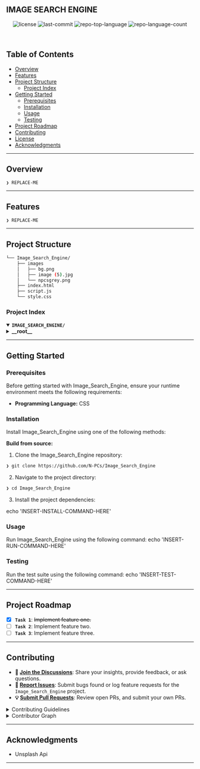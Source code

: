 ##  IMAGE SEARCH ENGINE
<p align="center">
	<img src="https://img.shields.io/github/license/N-PCs/Image_Search_Engine?style=default&logo=opensourceinitiative&logoColor=white&color=0080ff" alt="license">
	<img src="https://img.shields.io/github/last-commit/N-PCs/Image_Search_Engine?style=default&logo=git&logoColor=white&color=0080ff" alt="last-commit">
	<img src="https://img.shields.io/github/languages/top/N-PCs/Image_Search_Engine?style=default&color=0080ff" alt="repo-top-language">
	<img src="https://img.shields.io/github/languages/count/N-PCs/Image_Search_Engine?style=default&color=0080ff" alt="repo-language-count">
</p>
<p align="center"><!-- default option, no dependency badges. -->
</p>
<p align="center">
	<!-- default option, no dependency badges. -->
</p>
<br>

##  Table of Contents

- [ Overview](#-overview)
- [ Features](#-features)
- [ Project Structure](#-project-structure)
  - [ Project Index](#-project-index)
- [ Getting Started](#-getting-started)
  - [ Prerequisites](#-prerequisites)
  - [ Installation](#-installation)
  - [ Usage](#-usage)
  - [ Testing](#-testing)
- [ Project Roadmap](#-project-roadmap)
- [ Contributing](#-contributing)
- [ License](#-license)
- [ Acknowledgments](#-acknowledgments)

---

##  Overview

<code>❯ REPLACE-ME</code>

---

##  Features

<code>❯ REPLACE-ME</code>

---

##  Project Structure

```sh
└── Image_Search_Engine/
    ├── images
    │   ├── bg.png
    │   ├── image (5).jpg
    │   └── npcsgrey.png
    ├── index.html
    ├── script.js
    └── style.css
```


###  Project Index
<details open>
	<summary><b><code>IMAGE_SEARCH_ENGINE/</code></b></summary>
	<details> <!-- __root__ Submodule -->
		<summary><b>__root__</b></summary>
		<blockquote>
			<table>
			<tr>
				<td><b><a href='https://github.com/N-PCs/Image_Search_Engine/blob/master/style.css'>style.css</a></b></td>
				<td><code>❯ REPLACE-ME</code></td>
			</tr>
			<tr>
				<td><b><a href='https://github.com/N-PCs/Image_Search_Engine/blob/master/script.js'>script.js</a></b></td>
				<td><code>❯ REPLACE-ME</code></td>
			</tr>
			<tr>
				<td><b><a href='https://github.com/N-PCs/Image_Search_Engine/blob/master/index.html'>index.html</a></b></td>
				<td><code>❯ REPLACE-ME</code></td>
			</tr>
			</table>
		</blockquote>
	</details>
</details>

---
##  Getting Started

###  Prerequisites

Before getting started with Image_Search_Engine, ensure your runtime environment meets the following requirements:

- **Programming Language:** CSS


###  Installation

Install Image_Search_Engine using one of the following methods:

**Build from source:**

1. Clone the Image_Search_Engine repository:
```sh
❯ git clone https://github.com/N-PCs/Image_Search_Engine
```

2. Navigate to the project directory:
```sh
❯ cd Image_Search_Engine
```

3. Install the project dependencies:

echo 'INSERT-INSTALL-COMMAND-HERE'



###  Usage
Run Image_Search_Engine using the following command:
echo 'INSERT-RUN-COMMAND-HERE'

###  Testing
Run the test suite using the following command:
echo 'INSERT-TEST-COMMAND-HERE'

---
##  Project Roadmap

- [X] **`Task 1`**: <strike>Implement feature one.</strike>
- [ ] **`Task 2`**: Implement feature two.
- [ ] **`Task 3`**: Implement feature three.

---

##  Contributing

- **💬 [Join the Discussions](https://github.com/N-PCs/Image_Search_Engine/discussions)**: Share your insights, provide feedback, or ask questions.
- **🐛 [Report Issues](https://github.com/N-PCs/Image_Search_Engine/issues)**: Submit bugs found or log feature requests for the `Image_Search_Engine` project.
- **💡 [Submit Pull Requests](https://github.com/N-PCs/Image_Search_Engine/blob/main/CONTRIBUTING.md)**: Review open PRs, and submit your own PRs.

<details closed>
<summary>Contributing Guidelines</summary>

1. **Fork the Repository**: Start by forking the project repository to your github account.
2. **Clone Locally**: Clone the forked repository to your local machine using a git client.
   ```sh
   git clone https://github.com/N-PCs/Image_Search_Engine
   ```
3. **Create a New Branch**: Always work on a new branch, giving it a descriptive name.
   ```sh
   git checkout -b new-feature-x
   ```
4. **Make Your Changes**: Develop and test your changes locally.
5. **Commit Your Changes**: Commit with a clear message describing your updates.
   ```sh
   git commit -m 'Implemented new feature x.'
   ```
6. **Push to github**: Push the changes to your forked repository.
   ```sh
   git push origin new-feature-x
   ```
7. **Submit a Pull Request**: Create a PR against the original project repository. Clearly describe the changes and their motivations.
8. **Review**: Once your PR is reviewed and approved, it will be merged into the main branch. Congratulations on your contribution!
</details>

<details closed>
<summary>Contributor Graph</summary>
<br>
<p align="left">
   <a href="https://github.com{/N-PCs/Image_Search_Engine/}graphs/contributors">
      <img src="https://contrib.rocks/image?repo=N-PCs/Image_Search_Engine">
   </a>
</p>
</details>

---

##  Acknowledgments

- Unsplash Api

---
